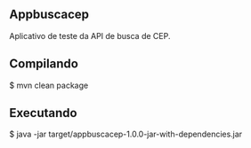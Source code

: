 ## Appbuscacep

Aplicativo de teste da API de busca de CEP.

## Compilando

$ mvn clean package

## Executando

$ java -jar target/appbuscacep-1.0.0-jar-with-dependencies.jar